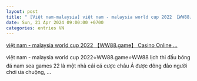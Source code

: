 ```yaml
---
layout: post
title: " [Việt nam-malaysia] việt nam - malaysia world cup 2022 【WW88.game】 Casino Online ..."
date: Sun, 21 Apr 2024 09:00:00 +0700
categories: entries VN
---
```

[việt nam - malaysia world cup 2022 【WW88.game】 Casino Online ...](https://portal.vnu.edu.vn/soft177568/)

việt nam - malaysia world cup 2022⭐️WW88.game⭐️WW88 lịch thi đấu bóng đá nam sea games 22 là một nhà cái cá cược châu Á được đông đảo người chơi ưa chuộng, ...

